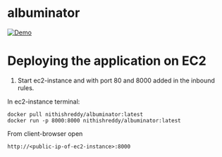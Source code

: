 # albuminator

[![Demo](https://res.cloudinary.com/marcomontalbano/image/upload/v1615360313/video_to_markdown/images/youtube--Ox2wN14sImY-c05b58ac6eb4c4700831b2b3070cd403.jpg)](https://www.youtube.com/watch?v=Ox2wN14sImY&ab_channel=NithishBolleddula "Demo")


# Deploying the application on EC2

1. Start ec2-instance and with port 80 and 8000 added in the inbound rules.

In ec2-instance terminal:

    docker pull nithishreddy/albuminator:latest
    docker run -p 8000:8000 nithishreddy/albuminator:latest
    

From client-browser
open

    http://<public-ip-of-ec2-instance>:8000



